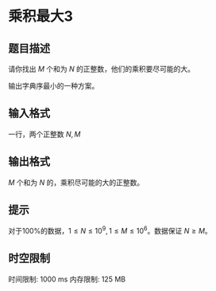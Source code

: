 # 乘积最大3

## 题目描述

请你找出 $M$ 个和为 $N$ 的正整数，他们的乘积要尽可能的大。

输出字典序最小的一种方案。


## 输入格式

一行，两个正整数 $N,M$


## 输出格式

$M$ 个和为 $N$ 的，乘积尽可能的大的正整数。


## 提示

对于100%的数据，$1 \le N \le 10^{9},1 \le M \le 10^{6}$。数据保证 $N \geq M$。

## 时空限制

时间限制: 1000 ms
内存限制: 125 MB
